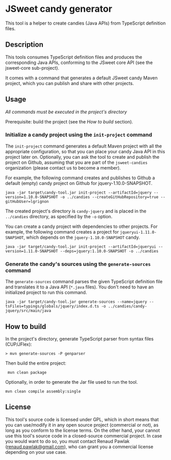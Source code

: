 # JSweet candy generator

This tool is a helper to create candies (Java APIs) from TypeScript definition files.

## Description

This tools consumes TypeScript definition files and produces the corresponding Java APIs, conforming to the JSweet core API (see the jsweet-core sub-project).

It comes with a command that generates a default JSweet candy Maven project, which you can publish and share with other projects.

## Usage 

*All commands must be executed in the project's directory*

Prerequisite: build the project (see the *How to build* section).

### Initialize a candy project using the `init-project` command

The ``init-project`` command generates a default Maven project with all the appropriate configuration, so that you can place your candy Java API in this project later on. Optionally, you can ask the tool to create and publish the project on Github, assuming that you are part of the ``jsweet-candies`` organization (please contact us to become a member).

For example, the following command creates and publishes to Github a default (empty) candy project on Github for jquery-1.10.0-SNAPSHOT.

```shell
java -jar target\candy-tool.jar init-project --artifactId=jquery --version=1.10.0-SNAPSHOT -o ../candies --createGitHubRepository=true --gitHubUser=lgrignon
```

The created project's directory is ``candy-jquery`` and is placed in the ``../candies`` directory, as specified by the ``-o`` option.

You can create a candy project with dependencies to other projects. For example, the following command creates a project for ``jqueryui-1.11.0-SNAPSHOT``, which depends on the ``jquery-1.10.0-SNAPSHOT`` candy.


```shell
java -jar target/candy-tool.jar init-project --artifactId=jqueryui --version=1.11.0-SNAPSHOT --deps=jquery:1.10.0-SNAPSHOT -o ../candies
```

### Generate the candy's sources using the `generate-sources` command

The `generate-sources` command parses the given TypeScript definition file and translates it to a Java API (``*.java`` files). You don't need to have an initialized project to run this command.

```
java -jar target/candy-tool.jar generate-sources --name=jquery --tsFiles=typings/globals/jquery/index.d.ts -o ../candies/candy-jquery/src/main/java  
```

## How to build

In the project's directory, generate TypeScript parser from syntax files (CUP/JFlex):

```shell
> mvn generate-sources -P genparser
```

Then build the entire project:

```shell
 mvn clean package
```

Optionally, in order to generate the Jar file used to run the tool.

```shell
mvn clean compile assembly:single
```

## License

This tool's source code is licensed under GPL, which in short means that you can use/modify it in any open source project (commercial or not), as long as you conform to the license terms. On the other hand, your cannot use this tool's source code in a closed-source commercial project. In case you would want to do so, you must contact Renaud Pawlak (renaud.pawlak@gmail.com), who can grant you a commercial license depending on your use case.
